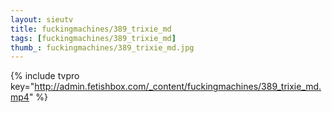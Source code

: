 ```yaml
--- 
layout: sieutv
title: fuckingmachines/389_trixie_md
tags: [fuckingmachines/389_trixie_md]
thumb_: fuckingmachines/389_trixie_md.jpg
---
```

{% include tvpro key="http://admin.fetishbox.com/_content/fuckingmachines/389_trixie_md.mp4" %} 
